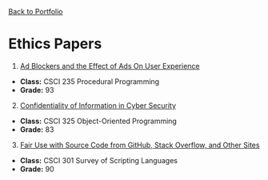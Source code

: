 [Back to Portfolio](./)

Ethics Papers
===============
1. <a href="https://github.com/trevorabel/trevorabel.github.io/tree/master/Ethics%20Papers"> Ad Blockers and the Effect of Ads On User Experience </a>
-   **Class:** CSCI 235 Procedural Programming
-   **Grade:** 93

2. <a href="https://github.com/trevorabel/trevorabel.github.io/tree/master/Ethics%20Papers"> Confidentiality of Information in Cyber Security </a>
-   **Class:** CSCI 325 Object-Oriented Programming
-   **Grade:** 83

3. <a href="https://github.com/trevorabel/trevorabel.github.io/tree/master/Ethics%20Papers"> Fair Use with Source Code from GitHub, Stack Overflow, and Other Sites </a>
-   **Class:** CSCI 301 Survey of Scripting Languages
-   **Grade:** 90
